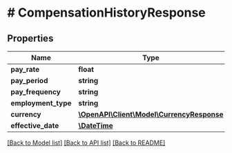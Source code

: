 # # CompensationHistoryResponse

## Properties

Name | Type | Description | Notes
------------ | ------------- | ------------- | -------------
**pay_rate** | **float** |  |
**pay_period** | **string** |  |
**pay_frequency** | **string** |  |
**employment_type** | **string** |  |
**currency** | [**\OpenAPI\Client\Model\CurrencyResponse**](CurrencyResponse.md) |  |
**effective_date** | [**\DateTime**](\DateTime.md) |  |

[[Back to Model list]](../../README.md#models) [[Back to API list]](../../README.md#endpoints) [[Back to README]](../../README.md)
